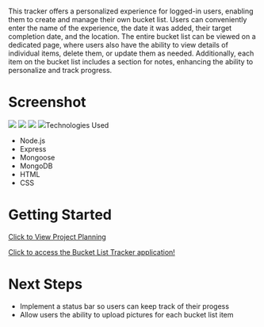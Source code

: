 # <Bucket List Tracker>
This tracker offers a personalized experience for logged-in users, enabling them to create and manage their own bucket list. Users can conveniently enter the name of the experience, the date it was added, their target completion date, and the location. The entire bucket list can be viewed on a dedicated page, where users also have the ability to view details of individual items, delete them, or update them as needed. Additionally, each item on the bucket list includes a section for notes, enhancing the ability to personalize and track progress.

# Screenshot

<img src="./images/page1.png">
<img src="./images/page2.png">
<img src="./images/page3.png'">
<img src="./images/page4.png'>

# Technologies Used

- Node.js
- Express
- Mongoose
- MongoDB
- HTML
- CSS

# Getting Started

[Click to View Project Planning](https://trello.com/invite/b/J76Slz9D/ATTI1351b5c9c52a3f64ee0f5f2cda3a69d671C688AA/bucket-list-tracker-project-2)

[Click to access the Bucket List Tracker application!](https://bucket-list-tracker-d1e260f933d2.herokuapp.com/)

# Next Steps

- Implement a status bar so users can keep track of their progess
- Allow users the ability to upload pictures for each bucket list item